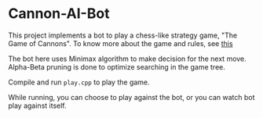 # Cannon-AI-Bot

This project implements a bot to play a chess-like strategy game, "The Game of Cannons". To know more about the game and rules, see [this](https://www.cse.iitd.ac.in/~mausam/courses/col333/autumn2019/A2/A2.pdf)

The bot here uses Minimax algorithm to make decision for the next move. Alpha-Beta pruning is done to optimize searching in the game tree.

Compile and run `play.cpp` to play the game.

While running, you can choose to play against the bot, or you can watch bot play against itself.
